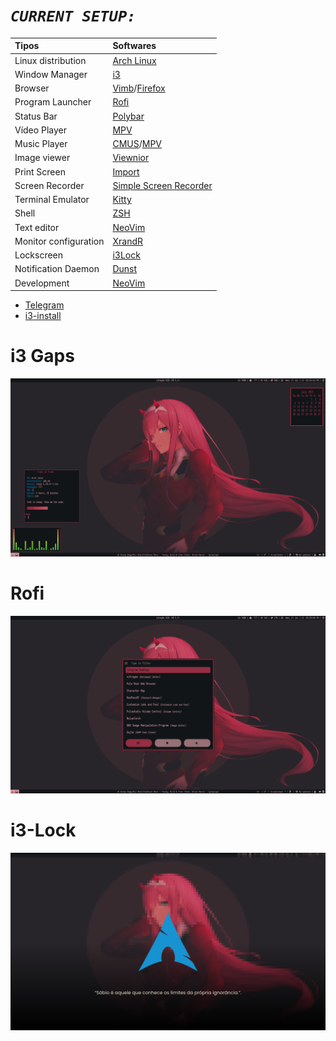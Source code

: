 # ***`CURRENT SETUP:`***
| Tipos               | Softwares                                                                                                                           |
| :------------------ | :---------------------------------------------------------------------------------------------------------------------------------- |
| Linux distribution        | [Arch Linux](https://wiki.archlinux.org/title/Arch_Linux_(Portugu%C3%AAs))                                                                                            |                                                                                       
| Window Manager  | [i3](https://github.com/Airblader/i3)                                                                                             
| Browser           | [Vimb](https://fanglingsu.github.io/vimb/)/[Firefox](https://www.mozilla.org/pt-BR/firefox/new/)                                                                                |
| Program Launcher | [Rofi](https://github.com/davatorium/rofi)                                                                                         |           
| Status Bar     | [Polybar](https://github.com/polybar/polybar)                                                                                         |     									    |                                					     	 	    
| Vídeo Player        | [MPV](https://mpv.io/)														    |
| Music Player | [CMUS](https://cmus.github.io/#home)/[MPV](https://mpv.io/)                   								    |
| Image viewer | [Viewnior](http://siyanpanayotov.com/project/viewnior)                                                                                                                                                                                             
| Print Screen     | [Import](https://github.com/ffraanks/dotfiles/blob/master/bin/shot)                                                                               |
| Screen Recorder    | [Simple Screen Recorder](https://www.maartenbaert.be/simplescreenrecorder/)                                                                                                    
| Terminal Emulator   | [Kitty](https://github.com/kovidgoyal/kitty)                                                                                 |
| Shell               | [ZSH](https://wiki.archlinux.org/index.php/Zsh)                                                                                                         
| Text editor     | [NeoVim](https://github.com/neovim/neovim)                                                    							    |
| Monitor configuration    | [XrandR](http://www.thinkwiki.org/wiki/Xorg_RandR_1.2)                                                                               |
| Lockscreen    | [i3Lock](https://github.com/ffraanks/dotfiles/blob/master/bin/lockscreen)                                                                                                  
| Notification Daemon   | [Dunst](https://github.com/dunst-project/dunst)                                                                                    
| Development   | [NeoVim](https://github.com/neovim/neovim)

- [Telegram](https://t.me/FranklinTech)
- [i3-install](https://github.com/ffraanks/i3-install)

# i3 Gaps

<img src="i3.png">

# Rofi

<img src="Rofi-pywal.png">

# i3-Lock

<img src="i3lock-TWM.png">
